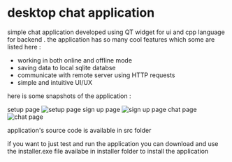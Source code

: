 <h1>
  desktop chat application
</h1>
<p>
  simple chat application developed using QT widget for ui and cpp language for backend .
  the application has so many cool features which some are listed here :
</p>
<ul>
  <li>working in both online and offline mode</li>
  <li>saving data to local sqlite databse</li>
  <li>communicate with remote server using HTTP requests</li>
  <li>simple and intuitive UI/UX</li>
</ul>
<p>here is some snapshots of the application :</p>
<span>setup page</span>
<img src="" alt="setup page" />
<span>sign up page</span>
<img src=""  alt="sign up page" />
<span>chat page</span>
<img src=""  alt="chat page"/>
<p>application's source code is available in src folder</p>
<p>if you want to just test and run the application you can download and use the installer.exe file availabe in installer folder to install the application</p>
